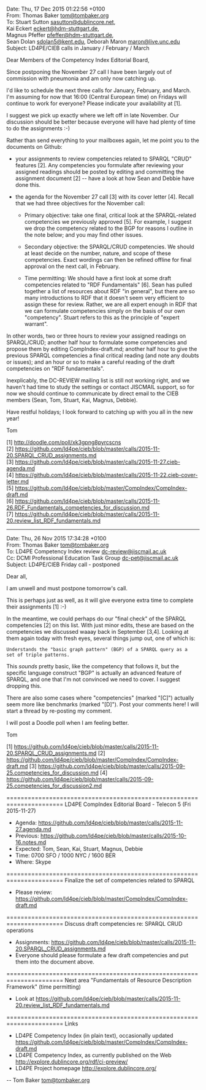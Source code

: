 Date: Thu, 17 Dec 2015 01:22:56 +0100<br>
From: Thomas Baker <tom@tombaker.org><br>
To: Stuart Sutton <sasutton@dublincore.net>,<br>
	Kai Eckert <eckert@hdm-stuttgart.de>,<br>
	Magnus Pfeffer <pfeffer@hdm-stuttgart.de>,<br>
	Sean Dolan <sdolan5@kent.edu>, Deborah Maron <maron@live.unc.edu><br>
Subject: LD4PE/CIEB calls in January / February / March<br>

Dear Members of the Competency Index Editorial Board,

Since postponing the November 27 call I have been largely out of
commission with pneumonia and am only now catching up.  

I'd like to schedule the next three calls for January, February, and
March.  I'm assuming for now that 16:00 (Central European time) on
Fridays will continue to work for everyone?  Please indicate your
availability at [1].

I suggest we pick up exactly where we left off in late November.  Our
discussion should be better because everyone will have had plenty of
time to do the assignments :-)

Rather than send everything to your mailboxes again, let me point 
you to the documents on Github:

* your assignments to review competencies related to SPARQL "CRUD" 
  features [2].  Any competencies you formulate after reviewing 
  your assigned readings should be posted by editing and committing 
  the assignment document [2] -- have a look at how Sean and Debbie 
  have done this.

* the agenda for the November 27 call [3] with its cover letter [4].
  Recall that we had three objectives for the November call:
   
   * Primary objective: take one final, critical look at the
     SPARQL-related competencies we previously approved [5].
     For example, I suggest we drop the competency related to 
     the BGP for reasons I outline in the note below; and you 
     may find other issues.

   * Secondary objective: the SPARQL/CRUD competencies.  We 
     should at least decide on the number, nature, and scope of 
     these competencies.  Exact wordings can then be refined 
     offline for final approval on the next call, in February.
   
   * Time permitting: We should have a first look at some draft 
     competencies related to "RDF Fundamentals" [6].  Sean has pulled
     together a list of resources about RDF "in general", but there
     are so many introductions to RDF that it doesn't seem very 
     efficient to assign these for review.  Rather, we are all 
     expert enough in RDF that we can formulate competencies simply
     on the basis of our own "competency".  Stuart refers to 
     this as the principle of "expert warrant".

In other words, two or three hours to review your assigned readings on
SPARQL/CRUD; another half hour to formulate some competencies and
propose them by editing CompIndex-draft.md; another half hour to give
the previous SPARQL competencies a final critical reading (and note any
doubts or issues); and an hour or so to make a careful reading of 
the draft competencies on "RDF fundamentals".

Inexplicably, the DC-REVIEW mailing list is still not working right, and
we haven't had time to study the settings or contact JISCMAIL support,
so for now we should continue to communicate by direct email to the CIEB
members (Sean, Tom, Stuart, Kai, Magnus, Debbie).

Have restful holidays; I look forward to catching up with you all in the
new year!

Tom

[1] http://doodle.com/poll/xk3gpng8pyrcscns<br>
[2] https://github.com/ld4pe/cieb/blob/master/calls/2015-11-20.SPARQL_CRUD_assignments.md<br>
[3] https://github.com/ld4pe/cieb/blob/master/calls/2015-11-27.cieb-agenda.md<br>
[4] https://github.com/ld4pe/cieb/blob/master/calls/2015-11-22.cieb-cover-letter.md<br>
[5] https://github.com/ld4pe/cieb/blob/master/CompIndex/CompIndex-draft.md<br>
[6] https://github.com/ld4pe/cieb/blob/master/calls/2015-11-26.RDF_Fundamentals_competencies_for_discussion.md<br>
[7] https://github.com/ld4pe/cieb/blob/master/calls/2015-11-20.review_list_RDF_fundamentals.md<br>

----------------------------------------------------------------------
Date: Thu, 26 Nov 2015 17:34:28 +0100<br>
From: Thomas Baker <tom@tombaker.org><br>
To: LD4PE Competency Index review <dc-review@jiscmail.ac.uk><br>
Cc: DCMI Professional Education Task Group <dc-pet@jiscmail.ac.uk><br>
Subject: LD4PE/CIEB Friday call - postponed<br>

Dear all,

I am unwell and must postpone tomorrow's call.

This is perhaps just as well, as it will give everyone extra time to
complete their assignments [1] :-)

In the meantime, we could perhaps do our "final check" of the SPARQL 
competencies [2] on this list.  With just minor edits, these are based on the 
competencies we discussed waaay back in September [3,4].  Looking at them
again today with fresh eyes, several things jump out, one of which is:

    Understands the "basic graph pattern" (BGP) of a SPARQL query as a
    set of triple patterns.

This _sounds_ pretty basic, like the competency that follows it, but the
specific language construct "BGP" is actually an advanced feature of SPARQL,
and one that I'm not convinced we need to cover.  I suggest dropping this.

There are also some cases where "competencies" (marked "[C]") actually seem
more like benchmarks (marked "[D]").  Post your comments here!  I will
start a thread by re-posting my comment.

I will post a Doodle poll when I am feeling better.

Tom

[1] https://github.com/ld4pe/cieb/blob/master/calls/2015-11-20.SPARQL_CRUD_assignments.md
[2] https://github.com/ld4pe/cieb/blob/master/CompIndex/CompIndex-draft.md 
[3] https://github.com/ld4pe/cieb/blob/master/calls/2015-09-25.competencies_for_discussion.md
[4] https://github.com/ld4pe/cieb/blob/master/calls/2015-09-25.competencies_for_discussion2.md


======================================================================
LD4PE CompIndex Editorial Board - Telecon 5 (Fri 2015-11-27)

* Agenda:   https://github.com/ld4pe/cieb/blob/master/calls/2015-11-27.agenda.md
* Previous: https://github.com/ld4pe/cieb/blob/master/calls/2015-10-16.notes.md
* Expected: Tom, Sean, Kai, Stuart, Magnus, Debbie
* Time:     0700 SFO / 1000 NYC / 1600 BER
* Where:    Skype

======================================================================
Finalize the set of competencies related to SPARQL

* Please review: https://github.com/ld4pe/cieb/blob/master/CompIndex/CompIndex-draft.md

======================================================================
Discuss draft competencies re: SPARQL CRUD operations

* Assignments: https://github.com/ld4pe/cieb/blob/master/calls/2015-11-20.SPARQL_CRUD_assignments.md
* Everyone should please formulate a few draft competencies and put them into the document above.

======================================================================
Next area "Fundamentals of Resource Description Framework" (time permitting)

* Look at https://github.com/ld4pe/cieb/blob/master/calls/2015-11-20.review_list_RDF_fundamentals.md

======================================================================
Links

-  LD4PE Competency Index (in plain text), occasionally updated
   https://github.com/ld4pe/cieb/blob/master/CompIndex/CompIndex-draft.md
-  LD4PE Competency Index, as currently published on the Web
   http://explore.dublincore.org/rdf/ci-preview/
-  LD4PE Project homepage
   http://explore.dublincore.org/

-- 
Tom Baker <tom@tombaker.org>


